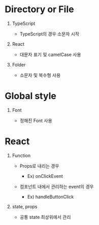 # Directory or File

1. TypeScript

   - TypeScript의 경우 소문자 시작

2. React

   - 대문자 표기 및 camelCase 사용

3. Folder

   - 소문자 및 복수형 사용

# Global style

1. Font

   - 정해진 Font 사용

# React

1. Function

   - Props로 내리는 경우

     - Ex) onClickEvent

   - 컴포넌트 내에서 관리하는 event의 경우
     - Ex) handleButtonClick

2. state, props

   - 공통 state 최상위에서 관리

